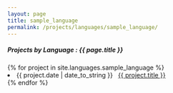 ```yaml
---
layout: page
title: sample_language
permalink: /projects/languages/sample_language/
---
```


<h5> Projects by Language : {{ page.title }} </h5>

<div class="card">
{% for project in site.languages.sample_language %}
  <li class="language-project"><span>{{ project.date | date_to_string }}</span> &nbsp; <a href="{{ project.url }}">{{ project.title }}</a></li>
{% endfor %}
</div>

